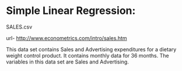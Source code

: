 # Simple Linear Regression:
SALES.csv

url- http://www.econometrics.com/intro/sales.htm

This data set contains Sales and Advertising expenditures for a dietary weight control product. It contains monthly data for 36 months. 
The variables in this data set are Sales and Advertising.
